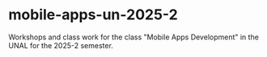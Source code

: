 # mobile-apps-un-2025-2
Workshops and class work for the class "Mobile Apps Development" in the UNAL for the 2025-2 semester.
